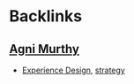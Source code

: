 
# Backlinks
## [Agni Murthy](<Agni Murthy.md>)
- [Experience Design](<Experience Design.md>), [strategy](<strategy.md>)

